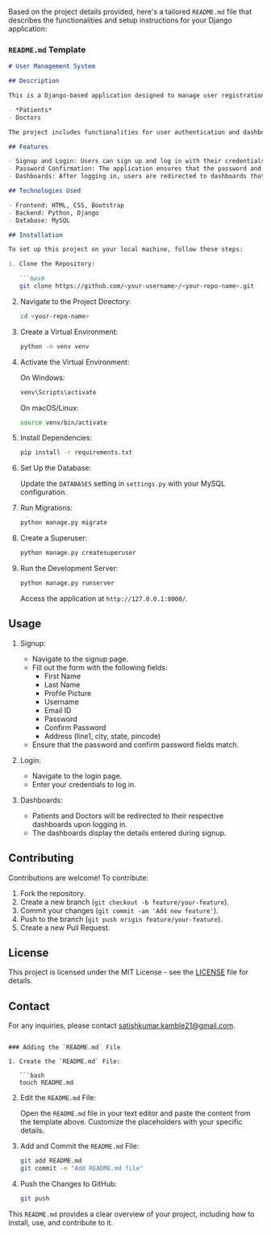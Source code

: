 Based on the project details provided, here's a tailored `README.md` file that describes the functionalities and setup instructions for your Django application:

### `README.md` Template

```markdown
# User Management System

## Description

This is a Django-based application designed to manage user registrations and logins for different types of users. On login, users are redirected to their respective dashboards. The application supports two types of users:

- *Patients*
- Doctors

The project includes functionalities for user authentication and dashboard management.

## Features

- Signup and Login: Users can sign up and log in with their credentials.
- Password Confirmation: The application ensures that the password and confirm password fields match during signup.
- Dashboards: After logging in, users are redirected to dashboards that display the details entered during signup.

## Technologies Used

- Frontend: HTML, CSS, Bootstrap
- Backend: Python, Django
- Database: MySQL

## Installation

To set up this project on your local machine, follow these steps:

1. Clone the Repository:

   ```bash
   git clone https://github.com/<your-username>/<your-repo-name>.git
   ```

2. Navigate to the Project Directory:

   ```bash
   cd <your-repo-name>
   ```

3. Create a Virtual Environment:

   ```bash
   python -m venv venv
   ```

4. Activate the Virtual Environment:

   On Windows:
   ```bash
   venv\Scripts\activate
   ```

   On macOS/Linux:
   ```bash
   source venv/bin/activate
   ```

5. Install Dependencies:

   ```bash
   pip install -r requirements.txt
   ```

6. Set Up the Database:

   Update the `DATABASES` setting in `settings.py` with your MySQL configuration.

7. Run Migrations:

   ```bash
   python manage.py migrate
   ```

8. Create a Superuser:

   ```bash
   python manage.py createsuperuser
   ```

9. Run the Development Server:

   ```bash
   python manage.py runserver
   ```

   Access the application at `http://127.0.0.1:8000/`.

## Usage

1. Signup:
   - Navigate to the signup page.
   - Fill out the form with the following fields:
     - First Name
     - Last Name
     - Profile Picture
     - Username
     - Email ID
     - Password
     - Confirm Password
     - Address (line1, city, state, pincode)
   - Ensure that the password and confirm password fields match.

2. Login:
   - Navigate to the login page.
   - Enter your credentials to log in.

3. Dashboards:
   - Patients and Doctors will be redirected to their respective dashboards upon logging in.
   - The dashboards display the details entered during signup.

## Contributing

Contributions are welcome! To contribute:

1. Fork the repository.
2. Create a new branch (`git checkout -b feature/your-feature`).
3. Commit your changes (`git commit -am 'Add new feature'`).
4. Push to the branch (`git push origin feature/your-feature`).
5. Create a new Pull Request.

## License

This project is licensed under the MIT License - see the [LICENSE](LICENSE) file for details.

## Contact

For any inquiries, please contact [satishkumar.kamble21@gmail.com](mailto:satishkumar.kamble21@gmail.com).

```

### Adding the `README.md` File

1. Create the `README.md` File:

   ```bash
   touch README.md
   ```

2. Edit the `README.md` File:

   Open the `README.md` file in your text editor and paste the content from the template above. Customize the placeholders with your specific details.

3. Add and Commit the `README.md` File:

   ```bash
   git add README.md
   git commit -m "Add README.md file"
   ```

4. Push the Changes to GitHub:

   ```bash
   git push
   ```

This `README.md` provides a clear overview of your project, including how to install, use, and contribute to it.
